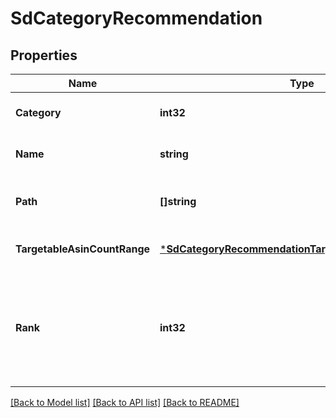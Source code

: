 # SdCategoryRecommendation

## Properties
Name | Type | Description | Notes
------------ | ------------- | ------------- | -------------
**Category** | **int32** |  | [optional] [default to null]
**Name** | **string** | The category name | [optional] [default to null]
**Path** | **[]string** | The path of the category within the category catalogue. | [optional] [default to null]
**TargetableAsinCountRange** | [***SdCategoryRecommendationTargetableAsinCountRange**](SDCategoryRecommendation_targetableAsinCountRange.md) |  | [optional] [default to null]
**Rank** | **int32** | A rank to signify which recommendations are weighed more heavily, with a lower rank signifying a stronger recommendation | [optional] [default to null]

[[Back to Model list]](../README.md#documentation-for-models) [[Back to API list]](../README.md#documentation-for-api-endpoints) [[Back to README]](../README.md)

